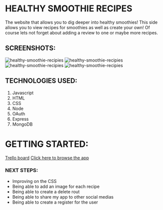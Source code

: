 # HEALTHY SMOOTHIE RECIPES 
The website that allows you to dig deeper into healthy smoothies! This side allows you to view recipes for smoothies as well as create your own! Of course lets not forget about adding a review to one or maybe more recipes. 

## SCREENSHOTS:
![healthy-smoothie-recipies](https://imgur.com/oHxlasW.png)
![healthy-smoothie-recipies](https://imgur.com/Me7Nejr.png)
![healthy-smoothie-recipies](https://imgur.com/TAWh5db.png)
![healthy-smoothie-recipies](https://imgur.com/mJfo0mL.png)

## TECHNOLOGIES USED: 
1. Javascript
2. HTML
3. CSS
4. Node
5. OAuth
6. Express
7. MongoDB

# GETTING STARTED:  
[Trello board](https://trello.com/b/TQc6ItJf/healthy-smoothie-recipies)
[Click here to browse the app](https://healthy-smoothie-recipes.herokuapp.com/users)

### NEXT STEPS: 
* Improving on the CSS 
* Being able to add an image for each recipe
* Being able to create a delete rout
* Being able to share my app to other social medias
* Being able to create a register for the user


